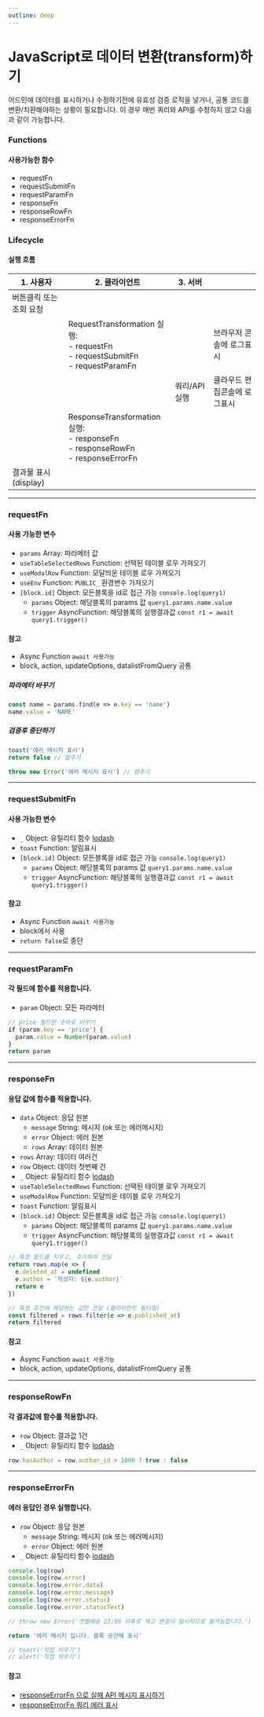 ```yaml
---
outline: deep
---
```


# JavaScript로 데이터 변환(transform)하기

어드민에 데이터를 표시하거나 수정하기전에 유효성 검증 로직을 넣거나, 공통 코드를 변환/치환해야하는 상황이 필요합니다. 이 경우 매번 쿼리와 API를 수정하지 않고 다음과 같이 가능합니다.

### Functions
#### 사용가능한 함수

- requestFn
- requestSubmitFn
- requestParamFn
- responseFn
- responseRowFn
- responseErrorFn


### Lifecycle
#### 실행 흐름

| 1. 사용자 | 2. 클라이언트 | 3. 서버 |  |
|-|-|-|-|
| 버튼클릭 또는 조회 요청 | 
| | RequestTransformation 실행: <br />- requestFn<br />- requestSubmitFn<br />- requestParamFn | | 브라우저 콘솔에 로그표시 |
| | | 쿼리/API 실행 | 클라우드 편집콘솔에 로그표시 |
| | ResponseTransformation 실행: <br />- responseFn<br />- responseRowFn<br />- responseErrorFn | |
| 결과물 표시 (display) | 
  
-----------

### requestFn

#### 사용 가능한 변수

- `params` Array: 파라메터 값
- `useTableSelectedRows` Function: 선택된 테이블 로우 가져오기
- `useModalRow` Function: 모달띄운 테이블 로우 가져오기
- `useEnv` Function: `PUBLIC_` 환경변수 가져오기
- `[block.id]` Object: 모든블록을 id로 접근 가능 `console.log(query1)`
  - `params` Object: 해당블록의 params 값 `query1.params.name.value`
  - `trigger` AsyncFunction: 해당블록의 실행결과값 `const r1 = await query1.trigger()`

#### 참고

- Async Function `await 사용가능`
- block, action, updateOptions, datalistFromQuery 공통


##### 파라메터 바꾸기

```js
const name = params.find(e => e.key == 'name')
name.value = 'NAME'
```

##### 검증후 중단하기

```js
toast('에러 메시지 표시')
return false // 멈추기
```

```js
throw new Error('에러 메시지 표시') // 멈추기
```


-------------

### requestSubmitFn

#### 사용 가능한 변수

- `_` Object: 유틸리티 함수 [lodash](https://lodash.com/docs/)
- `toast` Function: 알림표시
- `[block.id]` Object: 모든블록을 id로 접근 가능 `console.log(query1)`
  - `params` Object: 해당블록의 params 값 `query1.params.name.value`
  - `trigger` AsyncFunction: 해당블록의 실행결과값 `const r1 = await query1.trigger()`

#### 참고

- Async Function `await 사용가능`
- block에서 사용
- `return false`로 중단


-------------

### requestParamFn

#### 각 필드에 함수를 적용합니다.

- `param` Object: 모든 파라메터

```js
// price 필드만 숫자로 바꾸기
if (param.key == 'price') {
  param.value = Number(param.value)
}
return param
```


-----------

### responseFn

#### 응답 값에 함수를 적용합니다.

- `data` Object: 응답 원본
  - `message` String: 메시지 (ok 또는 에러메시지)
  - `error` Object: 에러 원본
  - `rows` Array: 데이터 원본
- `rows` Array: 데이터 여러건
- `row` Object: 데이터 첫번째 건
- `_` Object: 유틸리티 함수 [lodash](https://lodash.com/docs/)
- `useTableSelectedRows` Function: 선택된 테이블 로우 가져오기
- `useModalRow` Function: 모달띄운 테이블 로우 가져오기
- `toast` Function: 알림표시
- `[block.id]` Object: 모든블록을 id로 접근 가능 `console.log(query1)`
  - `params` Object: 해당블록의 params 값 `query1.params.name.value`
  - `trigger` AsyncFunction: 해당블록의 실행결과값 `const r1 = await query1.trigger()`

```js
// 특정 필드를 지우고, 추가하여 전달 
return rows.map(e => {
  e.deleted_at = undefined
  e.author = `작성자: ${e.author}`
  return e
})
```

```js
// 특정 조건에 해당하는 값만 전달 (클라이언트 필터링)
const filtered = rows.filter(e => e.published_at)
return filtered
```

#### 참고

- Async Function `await 사용가능`
- block, action, updateOptions, datalistFromQuery 공통


-----------

### responseRowFn

#### 각 결과값에 함수를 적용합니다.

- `row` Object: 결과값 1건
- `_` Object: 유틸리티 함수 [lodash](https://lodash.com/docs/)

```js
row.hasAuthor = row.author_id > 1000 ? true : false
```

-----------

### responseErrorFn

#### 에러 응답인 경우 실행합니다.

- `row` Object: 응답 원본
  - `message` String: 메시지 (ok 또는 에러메시지)
  - `error` Object: 에러 원본
- `_` Object: 유틸리티 함수 [lodash](https://lodash.com/docs/)

```js
console.log(row)
console.log(row.error)
console.log(row.error.data)
console.log(row.error.message)
console.log(row.error.status)
console.log(row.error.statusText)

// throw new Error('샛별배송 23:00 이후로 재고 변경이 일시적으로 불가능합니다.')

return '에러 메시지 입니다. 블록 공간에 표시'

// toast('직접 띄우기')
// alert('직접 띄우기')
```

#### 참고

- [responseErrorFn 으로 실패 API 메시지 표시하기](https://ask.selectfromuser.com/t/responseerrorfn-api/71)
- [responseErrorFn 쿼리 에러 표시](https://ask.selectfromuser.com/t/responseerrorfn/298)